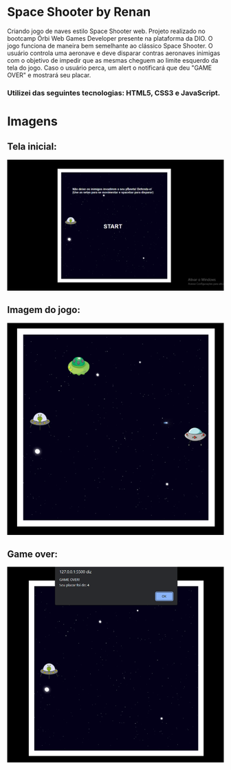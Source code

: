 # Space Shooter by Renan
Criando  jogo de naves estilo Space Shooter web. Projeto realizado no bootcamp Órbi Web Games Developer presente na plataforma da DIO. O jogo funciona de maneira bem semelhante ao clássico Space Shooter. O usuário controla uma aeronave e deve disparar contras aeronaves inimigas com o objetivo de impedir que as mesmas cheguem ao limite esquerdo da tela do jogo. Caso o usuário perca, um alert o notificará que deu "GAME OVER" e mostrará seu placar.

### Utilizei das seguintes tecnologias: HTML5, CSS3 e JavaScript.

# Imagens
## Tela inicial:

![telainicial](print1.png)

## Imagem do jogo:

![jogo](print2.png)

## Game over:

![gameover](print3.png)


